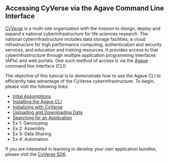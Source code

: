 ## Accessing CyVerse via the Agave Command Line Interface

[CyVerse](http://www.cyverse.org/) is a multi-site organization with the mission to design, deploy and expand a national cyberinfrastructure for life sciences research.
The national cyberinfrastructure includes data storage facilities, a cloud infrastructure for high performance computing, authentication and security services, and education and training resources.
It provides access to that cyberinfrastructure through multiple application programming interfaces (APIs) and web portals.
One such method of access is via the [Agave](http://agaveapi.co/) command line interface (CLI).

The objective of this tutorial is to demonstrate how to use the Agave CLI to efficiently take advantage of the CyVerse cyberinfrastructure.
To begin, please visit the following links:

* [Intial Assumptions](docs/initial_assumptions.md)
* [Installing the Agave CLI](docs/installing_agave.md)
* [Initializing with CyVerse](docs/initializing.md)
* [Uploading and Downloading Data](docs/data_transfer.md)
* [Searching for an Application](docs/searching_apps.md)
* Ex 1: Genotyping
* Ex 2: Assembly
* Ex 3: Data Sharing
* Ex 4: Automation

If you are interested in learning to develop your own application bundles, please visit the [CyVerse SDK](https://github.com/iPlantCollaborativeOpenSource/cyverse-sdk).


